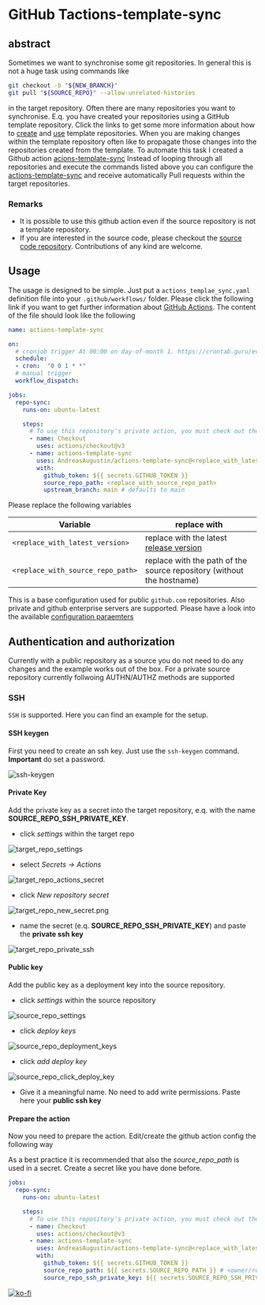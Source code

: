 # GitHub Tactions-template-sync

## abstract

Sometimes we want to synchronise some git repositories. In general this is not a huge task using commands like

```bash
git checkout -b "${NEW_BRANCH}"
git pull "${SOURCE_REPO}" --allow-unrelated-histories
```

in the target repository.
Often there are many repositories you want to synchronise. E.q. you have created your repositories using a GitHub template repository.
Click the links to get some more information about how to [create][create-template-repo] and [use][use-template-repo] template repositories.
When you are making changes within the template repository often like to propagate those changes into the repositories created from the template.
To automate this task I created a Github action [acions-template-sync][actions-template-sync]
Instead of looping through all repositories and execute the commands listed above you can configure the [actions-template-sync][actions-template-sync] and receive automatically Pull requests within the target repositories.

### Remarks

- It is possible to use this github action even if the source repository is not a template repository.
- If you are interested in the source code, please checkout the [source code repository][github-actions-template-sync].
Contributions of any kind are welcome.

## Usage

The usage is designed to be simple. Just put a `actions_templae_sync.yaml` definition file into your `.github/workflows/` folder.
Please click the following link if you want to get further information about [GitHub Actions][github-actions].
The content of the file should look like the following

```yaml
name: actions-template-sync

on:
  # cronjob trigger At 00:00 on day-of-month 1. https://crontab.guru/every-month
  schedule:
  - cron:  "0 0 1 * *"
  # manual trigger
  workflow_dispatch:

jobs:
  repo-sync:
    runs-on: ubuntu-latest

    steps:
      # To use this repository's private action, you must check out the repository
      - name: Checkout
        uses: actions/checkout@v3
      - name: actions-template-sync
        uses: AndreasAugustin/actions-template-sync@<replace_with_latest_version>
        with:
          github_token: ${{ secrets.GITHUB_TOKEN }}
          source_repo_path: <replace_with_source_repo_path>
          upstream_branch: main # defaults to main
```

Please replace the following variables

| Variable | replace with |
| -------- | ------------ |
| `<replace_with_latest_version>` | replace with the latest [release version][actions-template-sync] |
| `<replace_with_source_repo_path>` | replace with the path of the source repository (without the hostname) |

This is a base configuration used for public `github.com` repositories. Also private and github enterprise servers are supported.
Please have a look into the available [configuration paraemters][github-actions-config]

## Authentication and authorization

Currently with a public repository as a source you do not need to do any changes and the example works out of the box.
For a private source repository currently follwoing AUTHN/AUTHZ methods are supported

### SSH

`SSH` is supported. Here you can find an example for the setup.

#### SSH keygen

First you need to create an ssh key. Just use the `ssh-keygen` command. **Important** do set a password.

![ssh-keygen](../assets/git/git_actions_sync/ssh_keygen.gif)

#### Private Key

Add the private key as a secret into the target repository, e.q. with the name **SOURCE_REPO_SSH_PRIVATE_KEY**.

- click *settings* within the target repo

![target_repo_settings](../assets/git/git_actions_sync/target_repo_settings.png)

- select *Secrets -> Actions*

![target_repo_actions_secret](../assets/git/git_actions_sync/target_repo_actions_secret.png)

- click *New repository secret*

![target_repo_new_secret.png](../assets/git/git_actions_sync/target_repo_new_secret.png)

- name the secret (e.q. **SOURCE_REPO_SSH_PRIVATE_KEY**) and paste the **private ssh key**

![target_repo_private_ssh](../assets/git/git_actions_sync/target_repo_private_ssh.png)

#### Public key

Add the public key as a deployment key into the source repository.

- click *settings* within the source repository

![source_repo_settings](../assets/git/git_actions_sync/source_repo_settings.png)

- click *deploy keys*

![source_repo_deployment_keys](../assets/git/git_actions_sync/source_repo_deployment_keys.png)

- click *add deploy key*

![source_repo_click_deploy_key](../assets/git/git_actions_sync/source_repo_click_deploy_key.png)

- Give it a meaningful name. No need to add write permissions. Paste here your **public ssh key**

#### Prepare the action

Now you need to prepare the action. Edit/create the github action config the following way

As a best practice it is recommended that also the *source_repo_path* is used in a secret.
Create a secret like you have done before.

```yaml
jobs:
  repo-sync:
    runs-on: ubuntu-latest

    steps:
      # To use this repository's private action, you must check out the repository
      - name: Checkout
        uses: actions/checkout@v3
      - name: actions-template-sync
        uses: AndreasAugustin/actions-template-sync@<replace_with_latest_version>
        with:
          github_token: ${{ secrets.GITHUB_TOKEN }}
          source_repo_path: ${{ secrets.SOURCE_REPO_PATH }} # <owner/repo>, should be within secrets
          source_repo_ssh_private_key: ${{ secrets.SOURCE_REPO_SSH_PRIVATE_KEY }} # contains the private ssh key of the private repository
```

[![ko-fi](https://ko-fi.com/img/githubbutton_sm.svg)](https://ko-fi.com/A0A4EKB66)

[create-template-repo]: https://docs.github.com/en/repositories/creating-and-managing-repositories/creating-a-template-repository
[use-template-repo]: https://docs.github.com/en/repositories/creating-and-managing-repositories/creating-a-repository-from-a-template
[actions-template-sync]: https://github.com/marketplace/actions/actions-template-sync
[github-actions-template-sync]: https://github.com/AndreasAugustin/actions-template-sync
[github-actions]: https://docs.github.com/en/actions
[github-actions-config]: https://github.com/AndreasAugustin/actions-template-sync#configuration-parameters
